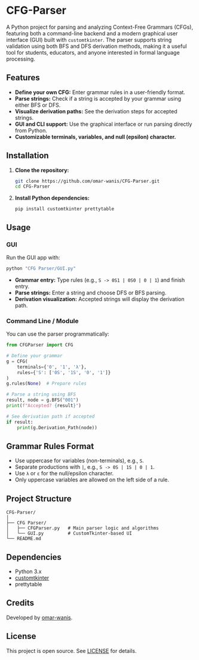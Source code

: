 # CFG-Parser

A Python project for parsing and analyzing Context-Free Grammars (CFGs), featuring both a command-line backend and a modern graphical user interface (GUI) built with `customtkinter`. The parser supports string validation using both BFS and DFS derivation methods, making it a useful tool for students, educators, and anyone interested in formal language processing.

## Features

- **Define your own CFG:** Enter grammar rules in a user-friendly format.
- **Parse strings:** Check if a string is accepted by your grammar using either BFS or DFS.
- **Visualize derivation paths:** See the derivation steps for accepted strings.
- **GUI and CLI support:** Use the graphical interface or run parsing directly from Python.
- **Customizable terminals, variables, and null (epsilon) character.**

## Installation

1. **Clone the repository:**

   ```bash
   git clone https://github.com/omar-wanis/CFG-Parser.git
   cd CFG-Parser
   ```

2. **Install Python dependencies:**

   ```
   pip install customtkinter prettytable
   ```

## Usage

### GUI

Run the GUI app with:

```bash
python "CFG Parser/GUI.py"
```

- **Grammar entry:** Type rules (e.g., `S -> 0S1 | 0S0 | 0 | 1`) and finish entry.
- **Parse strings:** Enter a string and choose DFS or BFS parsing.
- **Derivation visualization:** Accepted strings will display the derivation path.

### Command Line / Module

You can use the parser programmatically:

```python
from CFGParser import CFG

# Define your grammar
g = CFG(
    terminals={'0', '1', 'λ'}, 
    rules={'S': ['0S', '1S', '0', '1']}
)
g.rules(None)  # Prepare rules

# Parse a string using BFS
result, node = g.BFS("001")
print(f"Accepted? {result}")

# See derivation path if accepted
if result:
    print(g.Derivation_Path(node))
```

## Grammar Rules Format

- Use uppercase for variables (non-terminals), e.g., `S`.
- Separate productions with `|`, e.g., `S -> 0S | 1S | 0 | 1`.
- Use `λ` or `ε` for the null/epsilon character.
- Only uppercase variables are allowed on the left side of a rule.

## Project Structure

```
CFG-Parser/
│
├── CFG Parser/
│   ├── CFGParser.py   # Main parser logic and algorithms
│   └── GUI.py         # CustomTkinter-based UI
└── README.md
```

## Dependencies

- Python 3.x
- [customtkinter](https://github.com/TomSchimansky/CustomTkinter)
- prettytable

## Credits

Developed by [omar-wanis](https://github.com/omar-wanis).

## License

This project is open source. See [LICENSE](LICENSE) for details.
